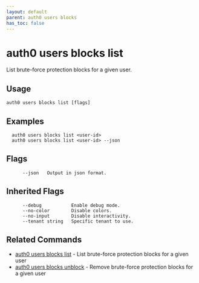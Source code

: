 ```yaml
---
layout: default
parent: auth0 users blocks
has_toc: false
---
```

# auth0 users blocks list

List brute-force protection blocks for a given user.

## Usage
```
auth0 users blocks list [flags]
```

## Examples

```
  auth0 users blocks list <user-id>
  auth0 users blocks list <user-id> --json
```


## Flags

```
      --json   Output in json format.
```


## Inherited Flags

```
      --debug           Enable debug mode.
      --no-color        Disable colors.
      --no-input        Disable interactivity.
      --tenant string   Specific tenant to use.
```


## Related Commands

- [auth0 users blocks list](auth0_users_blocks_list.md) - List brute-force protection blocks for a given user
- [auth0 users blocks unblock](auth0_users_blocks_unblock.md) - Remove brute-force protection blocks for a given user


